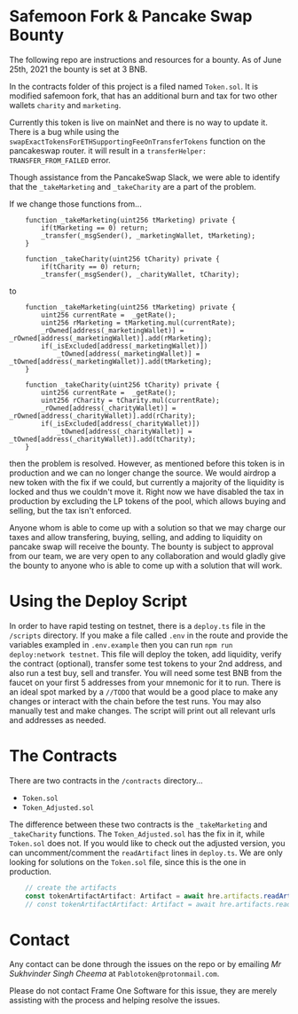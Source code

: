 # Safemoon Fork & Pancake Swap Bounty

The following repo are instructions and resources for a bounty. As of June 25th, 2021 the bounty is set at 3 BNB.

In the contracts folder of this project is a filed named `Token.sol`. It is modified safemoon fork, that has an additional
burn and tax for two other wallets `charity` and `marketing`.

Currently this token is live on mainNet and there is no way to update it. There is a bug while using the `swapExactTokensForETHSupportingFeeOnTransferTokens` function on the pancakeswap router. it will result in a `transferHelper: TRANSFER_FROM_FAILED` error.

Though assistance from the PancakeSwap Slack, we were able to identify that the `_takeMarketing` and `_takeCharity` are a part of the problem.

If we change those functions from...

```solidity
    function _takeMarketing(uint256 tMarketing) private {
        if(tMarketing == 0) return;
        _transfer(_msgSender(), _marketingWallet, tMarketing);
    }

    function _takeCharity(uint256 tCharity) private {
        if(tCharity == 0) return;
        _transfer(_msgSender(), _charityWallet, tCharity);
```

to

```solidity
    function _takeMarketing(uint256 tMarketing) private {
        uint256 currentRate =  _getRate();
        uint256 rMarketing = tMarketing.mul(currentRate);
        _rOwned[address(_marketingWallet)] = _rOwned[address(_marketingWallet)].add(rMarketing);
        if(_isExcluded[address(_marketingWallet)])
            _tOwned[address(_marketingWallet)] = _tOwned[address(_marketingWallet)].add(tMarketing);
    }

    function _takeCharity(uint256 tCharity) private {
        uint256 currentRate =  _getRate();
        uint256 rCharity = tCharity.mul(currentRate);
        _rOwned[address(_charityWallet)] = _rOwned[address(_charityWallet)].add(rCharity);
        if(_isExcluded[address(_charityWallet)])
            _tOwned[address(_charityWallet)] = _tOwned[address(_charityWallet)].add(tCharity);
    }
```

then the problem is resolved. However, as mentioned before this token is in production and we can no longer change the source. We would airdrop a new token with the fix if we could, but currently a majority of the liquidity is locked and thus we couldn't move it. Right now we have disabled the tax in production by excluding the LP tokens of the pool, which allows buying and selling, but the tax isn't enforced.

Anyone whom is able to come up with a solution so that we may charge our taxes and allow transfering, buying, selling, and adding to liquidity on pancake swap will receive the bounty. The bounty is subject to approval from our team, we are very open to any collaboration and would gladly give the bounty to anyone who is able to come up with a solution that will work.

# Using the Deploy Script
In order to have rapid testing on testnet, there is a `deploy.ts` file in the `/scripts` directory. If you make a file called `.env` in the route and provide the variables exampled in `.env.example` then you can run `npm run deploy:network testnet`. This file will deploy the token, add liquidity, verify the contract (optional), transfer some test tokens to your 2nd address, and also run a test buy, sell and transfer. You will need some test BNB from the faucet on your first 5 addresses from your mnemonic for it to run. There is an ideal spot marked by a `//TODO` that would be a good place to make any changes or interact with the chain before the test runs. You may also manually test and make changes. The script will print out all relevant urls and addresses as needed.

# The Contracts

There are two contracts in the `/contracts` directory...
- `Token.sol`
- `Token_Adjusted.sol`

The difference between these two contracts is the `_takeMarketing` and `_takeCharity` functions. The `Token_Adjusted.sol` has the fix in it, while `Token.sol` does not. If you would like to check out the adjusted version, you can uncomment/comment the `readArtifact` lines in `deploy.ts`. We are only looking for solutions on the `Token.sol` file, since this is the one in production.

```typescript
    // create the artifacts
	const tokenArtifactArtifact: Artifact = await hre.artifacts.readArtifact("Token");
	// const tokenArtifactArtifact: Artifact = await hre.artifacts.readArtifact("Token_Adjusted");
```

# Contact
Any contact can be done through the issues on the repo or by emailing _Mr Sukhvinder Singh Cheema_ at `Pablotoken@protonmail.com`. 

Please do not contact Frame One Software for this issue, they are merely assisting with the process and helping resolve the issues.